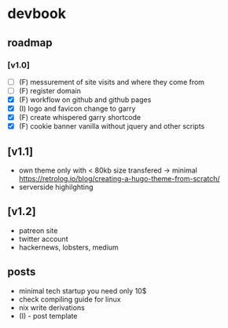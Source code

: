 # devbook

## roadmap

### [v1.0]

- [ ] (F) messurement of site visits and where they come from
- [ ] (F) register domain
- [x] (F) workflow on github and github pages
- [x] (I) logo and favicon change to garry
- [x] (F) create whispered garry shortcode
- [x] (F) cookie banner vanilla without jquery and other scripts

## [v1.1]

- own theme only with < 80kb size transfered -> minimal https://retrolog.io/blog/creating-a-hugo-theme-from-scratch/
- serverside highilghting

## [v1.2]

- patreon site
- twitter account
- hackernews, lobsters, medium

## posts

- minimal tech startup you need only 10$
- check compiling guide for linux
- nix write derivations
- (I) - post template
